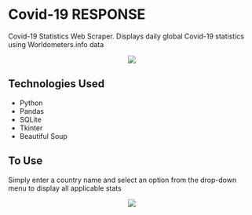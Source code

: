 # Covid-19 RESPONSE
Covid-19 Statistics Web Scraper. Displays daily global Covid-19 statistics using Worldometers.info data

<p align= "center">
<img src= "https://user-images.githubusercontent.com/65425221/134558325-c3b341b4-484d-4d3b-9c25-0bfd6698b216.png" />
</p>


## Technologies Used
* Python
* Pandas
* SQLite
* Tkinter
* Beautiful Soup

## To Use 
Simply enter a country name and select an option from the drop-down menu to display all applicable stats

<p align= "center">
<img src="https://user-images.githubusercontent.com/65425221/134558058-685826f1-470a-447b-9083-a42f221843c9.png" />
</p>

